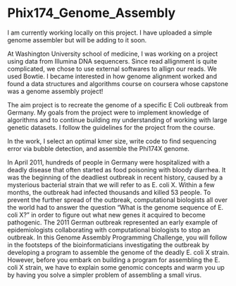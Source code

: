 # Phix174_Genome_Assembly

I am currently working locally on this project. I have uploaded a simple genome assembler but will be adding to it soon.

At Washington University school of medicine, I was working on a project using data from Illumina DNA sequencers. Since read allignment is quite complicated, we chose to use external softwares to allign our reads. We used Bowtie. I became interested in how genome alignment worked and found a data structures and algorithms course on coursera whose capstone was a genome assembly project!

The aim project is to recreate the genome of a specific E Coli outbreak from Germany. My goals from the project were to implement knowledge of algorithms and to continue building my understanding of working with large genetic datasets. I follow the guidelines for the project from the course.

In the work, I select an optimal kmer size, write code to find sequencing error via bubble detection, and assemble the Phi174X genome.

In April 2011, hundreds of people in Germany were hospitalized with a deadly disease that often started as food poisoning with bloody diarrhea. It was the beginning of the deadliest outbreak in recent history, caused by a mysterious bacterial strain that we will refer to as E. coli X. Within a few months, the outbreak had infected thousands and killed 53 people. To prevent the further spread of the outbreak, computational biologists all over the world had to answer the question “What is the genome sequence of E. coli X?” in order to figure out what new genes it acquired to become pathogenic. The 2011 German outbreak represented an early example of epidemiologists collaborating with computational biologists to stop an outbreak. In this Genome Assembly Programming Challenge, you will follow in the footsteps of the bioinformaticians investigating the outbreak by developing a program to assemble the genome of the deadly E. coli X strain. However, before you embark on building a program for assembling the E. coli X strain, we have to explain some genomic concepts and warm you up by having you solve a simpler problem of assembling a small virus.
